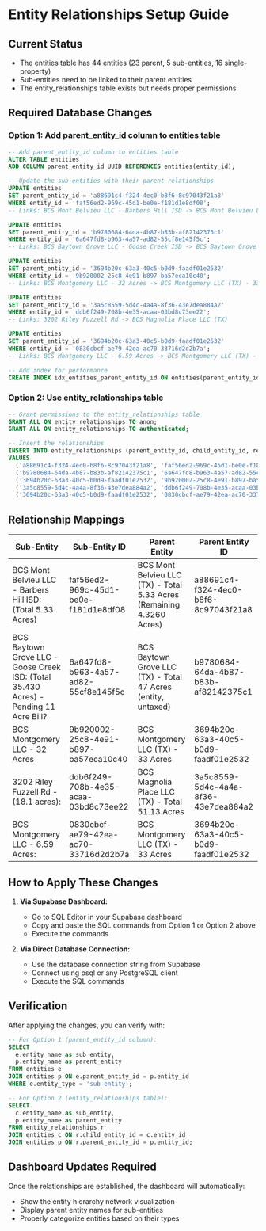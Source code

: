 # Entity Relationships Setup Guide

## Current Status
- The entities table has 44 entities (23 parent, 5 sub-entities, 16 single-property)
- Sub-entities need to be linked to their parent entities
- The entity_relationships table exists but needs proper permissions

## Required Database Changes

### Option 1: Add parent_entity_id column to entities table

```sql
-- Add parent_entity_id column to entities table
ALTER TABLE entities 
ADD COLUMN parent_entity_id UUID REFERENCES entities(entity_id);

-- Update the sub-entities with their parent relationships
UPDATE entities 
SET parent_entity_id = 'a88691c4-f324-4ec0-b8f6-8c97043f21a8'
WHERE entity_id = 'faf56ed2-969c-45d1-be0e-f181d1e8df08';
-- Links: BCS Mont Belvieu LLC - Barbers Hill ISD -> BCS Mont Belvieu LLC (TX)

UPDATE entities 
SET parent_entity_id = 'b9780684-64da-4b87-b83b-af82142375c1'
WHERE entity_id = '6a647fd8-b963-4a57-ad82-55cf8e145f5c';
-- Links: BCS Baytown Grove LLC - Goose Creek ISD -> BCS Baytown Grove LLC (TX)

UPDATE entities 
SET parent_entity_id = '3694b20c-63a3-40c5-b0d9-faadf01e2532'
WHERE entity_id = '9b920002-25c8-4e91-b897-ba57eca10c40';
-- Links: BCS Montgomery LLC - 32 Acres -> BCS Montgomery LLC (TX) - 33 Acres

UPDATE entities 
SET parent_entity_id = '3a5c8559-5d4c-4a4a-8f36-43e7dea884a2'
WHERE entity_id = 'ddb6f249-708b-4e35-acaa-03bd8c73ee22';
-- Links: 3202 Riley Fuzzell Rd -> BCS Magnolia Place LLC (TX)

UPDATE entities 
SET parent_entity_id = '3694b20c-63a3-40c5-b0d9-faadf01e2532'
WHERE entity_id = '0830cbcf-ae79-42ea-ac70-33716d2d2b7a';
-- Links: BCS Montgomery LLC - 6.59 Acres -> BCS Montgomery LLC (TX) - 33 Acres

-- Add index for performance
CREATE INDEX idx_entities_parent_entity_id ON entities(parent_entity_id);
```

### Option 2: Use entity_relationships table

```sql
-- Grant permissions to the entity_relationships table
GRANT ALL ON entity_relationships TO anon;
GRANT ALL ON entity_relationships TO authenticated;

-- Insert the relationships
INSERT INTO entity_relationships (parent_entity_id, child_entity_id, relationship_type)
VALUES 
  ('a88691c4-f324-4ec0-b8f6-8c97043f21a8', 'faf56ed2-969c-45d1-be0e-f181d1e8df08', 'parent-child'),
  ('b9780684-64da-4b87-b83b-af82142375c1', '6a647fd8-b963-4a57-ad82-55cf8e145f5c', 'parent-child'),
  ('3694b20c-63a3-40c5-b0d9-faadf01e2532', '9b920002-25c8-4e91-b897-ba57eca10c40', 'parent-child'),
  ('3a5c8559-5d4c-4a4a-8f36-43e7dea884a2', 'ddb6f249-708b-4e35-acaa-03bd8c73ee22', 'parent-child'),
  ('3694b20c-63a3-40c5-b0d9-faadf01e2532', '0830cbcf-ae79-42ea-ac70-33716d2d2b7a', 'parent-child');
```

## Relationship Mappings

| Sub-Entity | Sub-Entity ID | Parent Entity | Parent Entity ID |
|------------|---------------|---------------|------------------|
| BCS Mont Belvieu LLC - Barbers Hill ISD: (Total 5.33 Acres) | faf56ed2-969c-45d1-be0e-f181d1e8df08 | BCS Mont Belvieu LLC (TX) - Total 5.33 Acres (Remaining 4.3260 Acres) | a88691c4-f324-4ec0-b8f6-8c97043f21a8 |
| BCS Baytown Grove LLC - Goose Creek ISD: (Total 35.430 Acres) - Pending 11 Acre Bill? | 6a647fd8-b963-4a57-ad82-55cf8e145f5c | BCS Baytown Grove LLC (TX) - Total 47 Acres (entity, untaxed) | b9780684-64da-4b87-b83b-af82142375c1 |
| BCS Montgomery LLC - 32 Acres | 9b920002-25c8-4e91-b897-ba57eca10c40 | BCS Montgomery LLC (TX) - 33 Acres | 3694b20c-63a3-40c5-b0d9-faadf01e2532 |
| 3202 Riley Fuzzell Rd - (18.1 acres): | ddb6f249-708b-4e35-acaa-03bd8c73ee22 | BCS Magnolia Place LLC (TX) - Total 51.13 Acres | 3a5c8559-5d4c-4a4a-8f36-43e7dea884a2 |
| BCS Montgomery LLC - 6.59 Acres: | 0830cbcf-ae79-42ea-ac70-33716d2d2b7a | BCS Montgomery LLC (TX) - 33 Acres | 3694b20c-63a3-40c5-b0d9-faadf01e2532 |

## How to Apply These Changes

1. **Via Supabase Dashboard:**
   - Go to SQL Editor in your Supabase dashboard
   - Copy and paste the SQL commands from Option 1 or Option 2 above
   - Execute the commands

2. **Via Direct Database Connection:**
   - Use the database connection string from Supabase
   - Connect using psql or any PostgreSQL client
   - Execute the SQL commands

## Verification

After applying the changes, you can verify with:

```sql
-- For Option 1 (parent_entity_id column):
SELECT 
  e.entity_name as sub_entity,
  p.entity_name as parent_entity
FROM entities e
JOIN entities p ON e.parent_entity_id = p.entity_id
WHERE e.entity_type = 'sub-entity';

-- For Option 2 (entity_relationships table):
SELECT 
  c.entity_name as sub_entity,
  p.entity_name as parent_entity
FROM entity_relationships r
JOIN entities c ON r.child_entity_id = c.entity_id
JOIN entities p ON r.parent_entity_id = p.entity_id;
```

## Dashboard Updates Required

Once the relationships are established, the dashboard will automatically:
- Show the entity hierarchy network visualization
- Display parent entity names for sub-entities
- Properly categorize entities based on their types